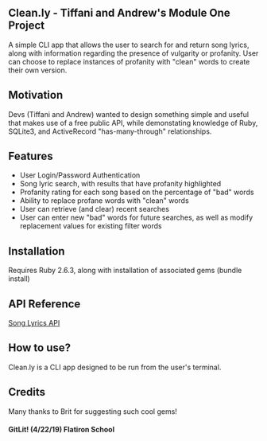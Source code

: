 ## Clean.ly - Tiffani and Andrew's Module One Project
A simple CLI app that allows the user to search for and return song lyrics, along with information regarding the presence of vulgarity or profanity. User can choose to replace instances of profanity with "clean" words to create their own version.

## Motivation
Devs (Tiffani and Andrew) wanted to design something simple and useful that makes use of a free public API, while demonstating knowledge of Ruby, SQLite3, and ActiveRecord "has-many-through" relationships.

## Features
* User Login/Password Authentication
* Song lyric search, with results that have profanity highlighted
* Profanity rating for each song based on the percentage of "bad" words
* Ability to replace profane words with "clean" words
* User can retrieve (and clear) recent searches
* User can enter new "bad" words for future searches, as well as modify replacement values for existing filter words

## Installation
Requires Ruby 2.6.3, along with installation of associated gems (bundle install)

## API Reference
[Song Lyrics API](https://lyricsovh.docs.apiary.io/#)

## How to use?
Clean.ly is a CLI app designed to be run from the user's terminal.

## Credits
Many thanks to Brit for suggesting such cool gems!

#### GitLit! (4/22/19) Flatiron School
